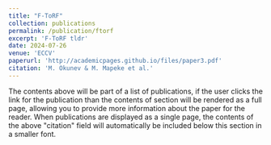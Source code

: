 ```yaml
---
title: "F-ToRF"
collection: publications
permalink: /publication/ftorf
excerpt: 'F-ToRF tldr'
date: 2024-07-26
venue: 'ECCV'
paperurl: 'http://academicpages.github.io/files/paper3.pdf'
citation: 'M. Okunev & M. Mapeke et al.'
---
```


The contents above will be part of a list of publications, if the user clicks the link for the publication than the contents of section will be rendered as a full page, allowing you to provide more information about the paper for the reader. When publications are displayed as a single page, the contents of the above "citation" field will automatically be included below this section in a smaller font.
